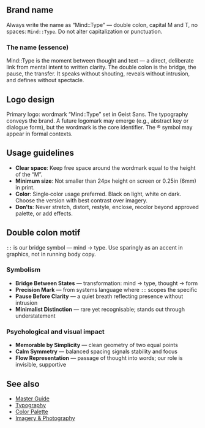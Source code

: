 <!--══════════════════════════════════════════════════
  ╔══════════════════════════════════════════════════════╗
  ║  ░  LOGO & IDENTITY  ░░░░░░░░░░░░░░░░░░░░░░░░░░░░░  ║
  ║                                                      ║
  ║  Wordmark rules, name usage, and application guard-  ║
  ║  rails for consistent identity across media.         ║
  ║                                                      ║
  ║                                                      ║
  ║                                                      ║
  ║                                                      ║
  ╚══════════════════════════════════════════════════════╝
    • WHAT ▸ Wordmark and usage standards
    • WHY  ▸ Preserve clarity, legibility, and integrity
    • HOW  ▸ Apply rules across print, web, and product
-->

## Brand name

Always write the name as “Mind::Type” — double colon, capital M and T,
no spaces: `Mind::Type`. Do not alter capitalization or punctuation.

### The name (essence)

Mind::Type is the moment between thought and text — a direct, deliberate
link from mental intent to written clarity. The double colon is the bridge,
the pause, the transfer. It speaks without shouting, reveals without
intrusion, and defines without spectacle.

## Logo design

Primary logo: wordmark “Mind::Type” set in Geist Sans. The typography
conveys the brand. A future logomark may emerge (e.g., abstract key or
dialogue form), but the wordmark is the core identifier. The ® symbol may
appear in formal contexts.

## Usage guidelines

- **Clear space**: Keep free space around the wordmark equal to the height
  of the “M”.
- **Minimum size**: Not smaller than 24px height on screen or 0.25in (6mm)
  in print.
- **Color**: Single‑color usage preferred. Black on light, white on dark.
  Choose the version with best contrast over imagery.
- **Don’ts**: Never stretch, distort, restyle, enclose, recolor beyond
  approved palette, or add effects.

## Double colon motif

`::` is our bridge symbol — mind → type. Use sparingly as an accent in
graphics, not in running body copy.

### Symbolism

- **Bridge Between States** — transformation: mind → type, thought → form
- **Precision Mark** — from systems language where `::` scopes the specific
- **Pause Before Clarity** — a quiet breath reflecting presence without
  intrusion
- **Minimalist Distinction** — rare yet recognisable; stands out through
  understatement

### Psychological and visual impact

- **Memorable by Simplicity** — clean geometry of two equal points
- **Calm Symmetry** — balanced spacing signals stability and focus
- **Flow Representation** — passage of thought into words; our role is
  invisible, supportive

## See also

- [Master Guide](../guide/brand-style-guide.md)
- [Typography](./typography.md)
- [Color Palette](./colors.md)
- [Imagery & Photography](./imagery.md)
